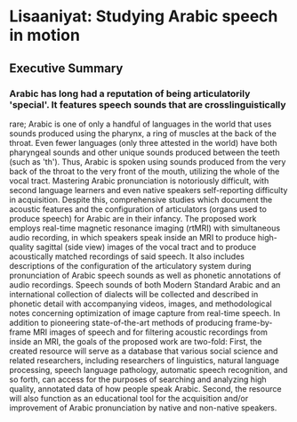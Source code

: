 # Lisaaniyat: Studying Arabic speech in motion

## Executive Summary

### Arabic has long had a reputation of being articulatorily 'special'. It features speech sounds that are crosslinguistically
rare; Arabic is one of only a handful of languages in the world that uses sounds produced
using the pharynx, a ring of muscles at the back of the throat. Even fewer languages (only three attested in
the world) have both pharyngeal sounds and other unique sounds produced between the teeth (such as
'th'). Thus, Arabic is spoken using sounds produced from the very back of the throat to the very front of
the mouth, utilizing the whole of the vocal tract. Mastering Arabic pronunciation is notoriously difficult,
with second language learners and even native speakers self-reporting difficulty in acquisition. Despite
this, comprehensive studies which document the acoustic features and the configuration of articulators
(organs used to produce speech) for Arabic are in their infancy. The proposed work employs real-time
magnetic resonance imaging (rtMRI) with simultaneous audio recording, in which speakers speak inside
an MRI to produce high-quality sagittal (side view) images of the vocal tract and to produce acoustically
matched recordings of said speech. It also includes descriptions of the configuration of the articulatory
system during pronunciation of Arabic speech sounds as well as phonetic annotations of audio recordings.
Speech sounds of both Modern Standard Arabic and an international collection of dialects will be
collected and described in phonetic detail with accompanying videos, images, and methodological notes
concerning optimization of image capture from real-time speech. In addition to pioneering state-of-the-art
methods of producing frame-by-frame MRI images of speech and for filtering acoustic recordings from
inside an MRI, the goals of the proposed work are two-fold: First, the created resource will serve as a
database that various social science and related researchers, including researchers of linguistics, natural
language processing, speech language pathology, automatic speech recognition, and so forth, can access
for the purposes of searching and analyzing high quality, annotated data of how people speak Arabic.
Second, the resource will also function as an educational tool for the acquisition and/or improvement of
Arabic pronunciation by native and non-native speakers.
